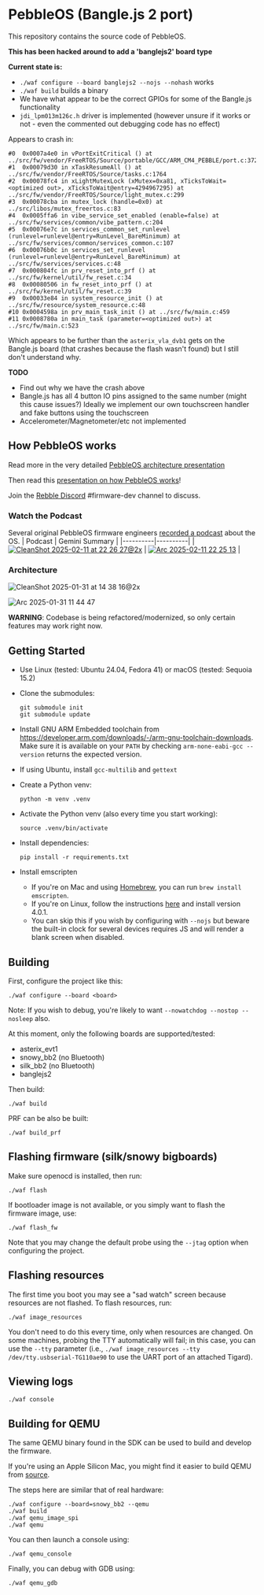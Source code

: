 # PebbleOS (Bangle.js 2 port)

This repository contains the source code of PebbleOS.

**This has been hacked around to add a 'banglejs2' board type**

**Current state is:**

* `./waf configure --board banglejs2 --nojs --nohash` works
* `./waf build` builds a binary
* We have what appear to be the correct GPIOs for some of the Bangle.js functionality
* `jdi_lpm013m126c.h` driver is implemented (however unsure if it works or not - even the commented out debugging code has no effect)

Appears to crash in:

```
#0  0x0007a4e0 in vPortExitCritical () at ../src/fw/vendor/FreeRTOS/Source/portable/GCC/ARM_CM4_PEBBLE/port.c:372
#1  0x00079d30 in xTaskResumeAll () at ../src/fw/vendor/FreeRTOS/Source/tasks.c:1764
#2  0x00078fc4 in xLightMutexLock (xMutex=0xa81, xTicksToWait=<optimized out>, xTicksToWait@entry=4294967295) at ../src/fw/vendor/FreeRTOS/Source/light_mutex.c:299
#3  0x00078cba in mutex_lock (handle=0x0) at ../src/libos/mutex_freertos.c:83
#4  0x0005ffa6 in vibe_service_set_enabled (enable=false) at ../src/fw/services/common/vibe_pattern.c:204
#5  0x00076e7c in services_common_set_runlevel (runlevel=runlevel@entry=RunLevel_BareMinimum) at ../src/fw/services/common/services_common.c:107
#6  0x00076b0c in services_set_runlevel (runlevel=runlevel@entry=RunLevel_BareMinimum) at ../src/fw/services/services.c:48
#7  0x000804fc in prv_reset_into_prf () at ../src/fw/kernel/util/fw_reset.c:34
#8  0x00080506 in fw_reset_into_prf () at ../src/fw/kernel/util/fw_reset.c:39
#9  0x00033e84 in system_resource_init () at ../src/fw/resource/system_resource.c:48
#10 0x0004598a in prv_main_task_init () at ../src/fw/main.c:459
#11 0x0008780a in main_task (parameter=<optimized out>) at ../src/fw/main.c:523
```

Which appears to be further than the `asterix_vla_dvb1` gets on the Bangle.js board (that crashes because the flash wasn't found) but I still don't understand why.

**TODO**

* Find out why we have the crash above 
* Bangle.js has all 4 button IO pins assigned to the same number (might this cause issues?) Ideally we implement our own touchscreen handler and fake buttons using the touchscreen
* Accelerometer/Magnetometer/etc not implemented




## How PebbleOS works

Read more in the very detailed [PebbleOS architecture presentation](https://docs.google.com/presentation/d/1wfyBRwbrv5YtSnvNRnEPz5tRx9y7VGcFsuHbi1X-D7I/edit?usp=sharing)

Then read this [presentation on how PebbleOS works](https://docs.google.com/presentation/d/1M--yoEJBO-uckvY5CTFfHT4srw6RCj9RTGT57RcogX8/edit?usp=sharing)!

Join the [Rebble Discord](https://discordapp.com/invite/aRUAYFN) #firmware-dev channel to discuss.

### Watch the Podcast

Several original PebbleOS firmware engineers [recorded a podcast](https://www.youtube.com/watch?v=dk5wsNN8abo) about the OS.
| Podcast | Gemini Summary |
|----------|----------|
| [![CleanShot 2025-02-11 at 22 26 27@2x](https://github.com/user-attachments/assets/9c55aefa-06f5-4a58-bf4f-fa40e1bd45bd)](https://www.youtube.com/watch?v=dk5wsNN8abo) | [![Arc 2025-02-11 22 25 13](https://github.com/user-attachments/assets/ee5361b3-a89c-450e-97a5-f10796c1fba5)](https://g.co/gemini/share/03350ab7b4e6) |

### Architecture

![CleanShot 2025-01-31 at 14 38 16@2x](https://github.com/user-attachments/assets/23d13a36-55e6-4e3a-87ab-4fb1fd1fca5a)

![Arc 2025-01-31 11 44 47](https://github.com/user-attachments/assets/804bc6b9-47c1-4af5-b698-6078aca467ee)

**WARNING**: Codebase is being refactored/modernized, so only certain features
may work right now.

## Getting Started

- Use Linux (tested: Ubuntu 24.04, Fedora 41) or macOS (tested: Sequoia 15.2)
- Clone the submodules:
  ```shell
  git submodule init
  git submodule update
  ```
- Install GNU ARM Embedded toolchain from
  https://developer.arm.com/downloads/-/arm-gnu-toolchain-downloads. Make
  sure it is available on your `PATH` by checking `arm-none-eabi-gcc --version`
  returns the expected version.
- If using Ubuntu, install `gcc-multilib` and `gettext`
- Create a Python venv:

  ```shell
  python -m venv .venv
  ```

- Activate the Python venv (also every time you start working):
  ```shell
  source .venv/bin/activate
  ```
- Install dependencies:
  ```shell
  pip install -r requirements.txt
  ```
- Install emscripten
  - If you're on Mac and using [Homebrew](https://brew.sh), you can run `brew install emscripten`.
  - If you're on Linux, follow the instructions [here](https://github.com/emscripten-core/emsdk) and install version 4.0.1.
  - You can skip this if you wish by configuring with `--nojs` but beware the built-in clock for several devices requires JS and will render a blank screen when disabled.

## Building

First, configure the project like this:

```shell
./waf configure --board <board>
```

Note: If you wish to debug, you're likely to want `--nowatchdog --nostop --nosleep` also.

At this moment, only the following boards are supported/tested:

- asterix_evt1
- snowy_bb2 (no Bluetooth)
- silk_bb2 (no Bluetooth)
- banglejs2

Then build:

```shell
./waf build
```

PRF can be also be built:

```shell
./waf build_prf
```

## Flashing firmware (silk/snowy bigboards)

Make sure openocd is installed, then run:

```shell
./waf flash
```

If bootloader image is not available, or you simply want to flash the firmware
image, use:

```shell
./waf flash_fw
```

Note that you may change the default probe using the `--jtag` option when
configuring the project.

## Flashing resources

The first time you boot you may see a "sad watch" screen because resources are not
flashed. To flash resources, run:

```shell
./waf image_resources
```

You don't need to do this every time, only when resources are changed.  On
some machines, probing the TTY automatically will fail; in this case, you
can use the `--tty` parameter (i.e., `./waf image_resources --tty
/dev/tty.usbserial-TG110ae90` to use the UART port of an attached Tigard).

## Viewing logs

```shell
./waf console
```

## Building for QEMU

The same QEMU binary found in the SDK can be used to build and develop the firmware.

If you're using an Apple Silicon Mac, you might find it easier to build QEMU from [source](https://github.com/pebble-dev/qemu).

The steps here are similar that of real hardware:

```shell
./waf configure --board=snowy_bb2 --qemu
./waf build
./waf qemu_image_spi
./waf qemu
```

You can then launch a console using:

```shell
./waf qemu_console
```

Finally, you can debug with GDB using:

```shell
./waf qemu_gdb
```

